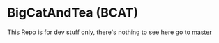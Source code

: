 # BigCatAndTea (BCAT)

This Repo is for dev stuff only, there's nothing to see here go to [master](https://github.com/CrustySean/BigCatAndTea/tree/master)
